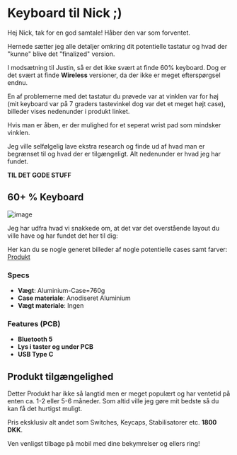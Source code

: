 # Keyboard til Nick ;)

Hej Nick, tak for en god samtale! Håber den var som forventet.

Hernede sætter jeg alle detaljer omkring dit potentielle tastatur og hvad der "kunne" blive det "finalized" version.

I modsætning til Justin, så er det ikke svært at finde 60% keyboard. Dog er det svært at finde __Wireless__ versioner, da der ikke er meget efterspørgsel endnu.

En af problemerne med det tastatur du prøvede var at vinklen var for høj (mit keyboard var på 7 graders tastevinkel dog var det et meget højt case), billeder vises nedenunder i produkt linket.

Hvis man er åben, er der mulighed for et seperat wrist pad som mindsker vinklen.

Jeg ville selfølgelig lave ekstra research og finde ud af hvad man er begrænset til og hvad der er tilgængeligt. Alt nedenunder er hvad jeg har fundet.

**TIL DET GODE STUFF**

## 60+ % Keyboard
![image](https://armno.in.th/2020/03/10/customizing-tmk-firmware-gh60-pcb/images/default-60.png)

Jeg har udfra hvad vi snakkede om, at det var det overstående layout du ville have og har fundet det her til dig:

Her kan du se nogle generet billeder af nogle potentielle cases samt farver: [Produkt](https://imgur.com/a/7mHGrTa)


### Specs
  - **Vægt**: Aluminium-Case=760g 
  - **Case materiale**: Anodiseret Aluminium
  - **Vægt materiale**: Ingen
### Features (PCB)
  - **Bluetooth 5**
  - **Lys i taster og under PCB**
  - **USB Type C**
  
  
## Produkt tilgængelighed
Detter Produkt har ikke så langtid men er meget populært og har ventetid på enten ca. 1-2 eller 5-6 måneder. Som altid ville jeg gøre mit bedste så du kan få det hurtigst muligt.

Pris eksklusiv alt andet som Switches, Keycaps, Stabilisatorer etc. __1800 DKK__.

Ven venligst tilbage på mobil med dine bekymrelser og ellers ring!


